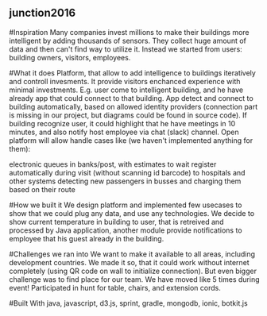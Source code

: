 ## junction2016
#Inspiration
Many companies invest millions to make their buildings more intelligent by adding thousands of sensors. They collect huge amount of data and then can't find way to utilize it. Instead we started from users: building owners, visitors, employees.

#What it does
Platform, that allow to add intelligence to buildings iteratively and controll invesments. It provide visitors enchanced experience with minimal investments. E.g. user come to intelligent building, and he have already app that could connect to that building. App detect and connect to building automatically, based on allowed identity providers (connection part is missing in our project, but diagrams could be found in source code). If building recognize user, it could highlight that he have meetings in 10 minutes, and also notify host employee via chat (slack) channel. Open platform will allow handle cases like (we haven't implemented anything for them):

electronic queues in banks/post, with estimates to wait
register automatically during visit (without scanning id barcode) to hospitals and other systems
detecting new passengers in busses and charging them based on their route

#How we built it
We design platform and implemented few usecases to show that we could plug any data, and use any technologies. We decide to show current temperature in building to user, that is retreived and processed by Java application, another module provide notifications to employee that his guest already in the building.

#Challenges we ran into
We want to make it available to all areas, including development countries. We made it so, that it could work without internet completely (using QR code on wall to initialize connection). But even bigger challenge was to find place for our team. We have moved like 5 times during event! Participated in hunt for table, chairs, and extension cords.

#Built With
java, javascript, d3.js, sprint, gradle, mongodb, ionic, botkit.js